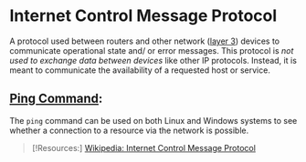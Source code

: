 # Internet Control Message Protocol
A protocol used between routers and other network ([layer 3](/networking/OSI/network-layer.md)) devices to communicate operational state and/ or error messages. This protocol is *not used to exchange data between devices* like other IP protocols. Instead, it is meant to communicate the availability of a requested host or service. 

## [Ping Command](ping.md):
The `ping` command can be used on both Linux and Windows systems to see whether a connection to a resource via the network is possible.

> [!Resources:]
> [Wikipedia: Internet Control Message Protocol](https://en.wikipedia.org/wiki/Internet_Control_Message_Protocol)